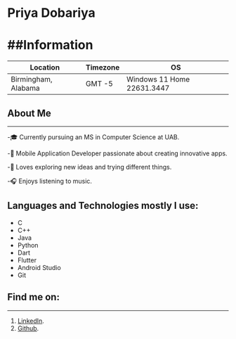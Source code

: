 # Priya Dobariya

##Information
=======
| Location               | Timezone      | OS                         |
| ---------------------- | ------------- | -------------------------- |
| Birmingham, Alabama    | GMT -5        | Windows 11 Home 22631.3447 |

## About Me
----------
-🎓 Currently pursuing an MS in Computer Science at UAB.

-📱 Mobile Application Developer passionate about creating innovative apps.

-🔄 Loves exploring new ideas and trying different things.

-🎧 Enjoys listening to music.

## Languages and Technologies mostly I use:
<ul>
  <li> C </li>
  <li> C++ </li>
  <li> Java </li>
  <li> Python </li>
  <li> Dart </li>
  <li> Flutter </li>
  <li> Android Studio </li>
  <li> Git </li>
</ul>

## Find me on:
----------
1. [LinkedIn](www.linkedin.com/in/priya-dobariya/).
2. [Github](https://github.com/priya0030).
